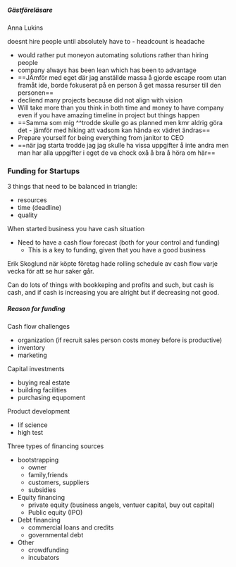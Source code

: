 
##### Gästföreläsare
Anna Lukins

doesnt hire people until absolutely have to - headcount is headache
- would rather put moneyon automating solutions rather than hiring people
- company always has been lean which has been to advantage
- ==JÄmför med eget där jag anställde massa å gjorde escape room utan framåt ide, borde fokuserat på en person å get massa resurser till den personen==
- decliend many projects because did not align with vision
- Will take more than you think in both time and money to have company even if you have amazing timeline in project but things happen
- ==Samma som mig ^^trodde skulle go as planned men kmr aldrig göra det - jämför med hiking att vadsom kan hända ex vädret ändras==
- Prepare yourself for being everything from janitor to CEO
- ==när jag starta trodde jag jag skulle ha vissa uppgifter å inte andra men man har alla uppgifter i eget de va chock oxå å bra å höra om här==


### Funding for Startups

3 things that need to be balanced in triangle:
- resources
- time (deadline)
- quality 


When started business you have cash situation

- Need to have a cash flow forecast (both for your control and funding)
	- This is a key to funding, given that you have a good business

Erik Skoglund när köpte företag hade rolling schedule av cash flow varje vecka för att se hur saker går.

Can do lots of things with bookkeping and profits and such, but cash is cash, and if cash is increasing you are alright but if decreasing not good.

##### Reason for funding
Cash flow challenges
- organization (if recruit sales person costs money before is productive)
- inventory
- marketing

Capital investments
- buying real estate 
- building facilities
- purchasing equpoment

Product development
- lif science
- high test

Three types of financing sources

- bootstrapping
	- owner
	- family,friends
	- customers, suppliers
	- subsidies
- Equity financing
	- private equity (business angels, ventuer capital, buy out capital)
	- Public equity (IPO)
- Debt financing
	- commercial loans and credits
	- governmental debt
- Other
	- crowdfunding
	- incubators








































